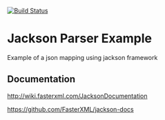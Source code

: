 [![Build Status](https://travis-ci.org/dds-utn/jackson-parser-example.svg?branch=master)](https://travis-ci.org/dds-utn/jackson-parser-example)

# Jackson Parser Example

Example of a json mapping using jackson framework

## Documentation
http://wiki.fasterxml.com/JacksonDocumentation

https://github.com/FasterXML/jackson-docs
